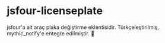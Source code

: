 # jsfour-licenseplate
 jsfour'a ait araç plaka değiştirme eklentisidir. Türkçeleştirilmiş, mythic_notify'e entegre edilmiştir.
 
